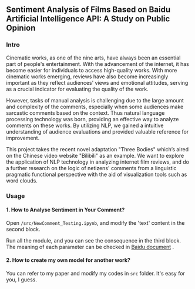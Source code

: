 ## Sentiment Analysis of Films Based on Baidu Artificial Intelligence API: A Study on Public Opinion

### Intro
Cinematic works, as one of the nine arts, have always been an essential part of people's entertainment. With the advancement of the internet, it has become easier for individuals to access high-quality works. With more cinematic works emerging, reviews have also become increasingly important as they reflect audiences' views and emotional attitudes, serving as a crucial indicator for evaluating the quality of the work. 

However, tasks of manual analysis is challenging due to the large amount and complexity of the comments, especially when some audiences make sarcastic comments based on the context. Thus natural language processing technology was born, providing an effective way to analyze comments on these works. By utilizing NLP, we gained a intuitive understanding of audience evaluations and provided valuable reference for improvement.

This project takes the recent novel adaptation "Three Bodies" which’s aired on the Chinese video website "Bilibili" as an example. We want to explore the application of NLP technology in analyzing internet film reviews, and do a further research on the logic of netizens' comments from a linguistic pragmatic functional perspective with the aid of visualization tools such as word clouds. 

### Usage

#### 1. How to Analyse Sentiment in Your Comment?

Open `/src/NewComment_Testing.ipynb`, and modify the 'text' content in the second block.

Run all the module, and you can see the consequence in the third block. The meaning of each parameter can be checked in [Baidu document](https://ai.baidu.com/ai-doc/NLP/zk6z52hds) .

#### 2. How to create my own model for another work?

You can refer to my paper and modify my codes in `src` folder. It's easy for you, I guess.
